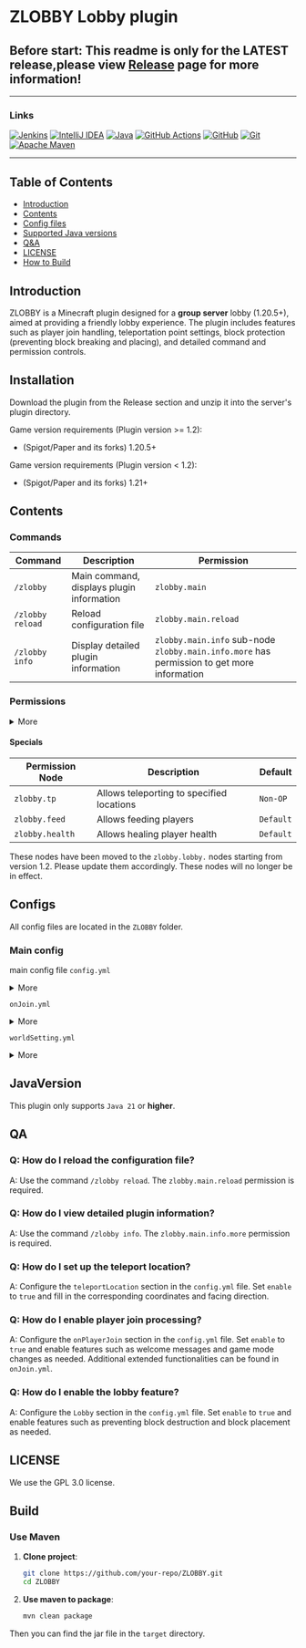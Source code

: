 # ZLOBBY Lobby plugin

## Before start: This readme is only for the LATEST release,please view [Release](https://github.com/JohnRichard4096/ZLobby/releases) page for more information!

<hr />

### Links

[![Jenkins](https://img.shields.io/badge/jenkins-%232C5263.svg?style=for-the-badge&logo=jenkins&logoColor=white)](https://jenkins.micro-wave.cc/job/ZLobby/)
[![IntelliJ IDEA](https://img.shields.io/badge/IntelliJIDEA-000000.svg?style=for-the-badge&logo=intellij-idea&logoColor=white)](https://www.jetbrains.com.cn/idea/)
[![Java](https://img.shields.io/badge/java-%23ED8B00.svg?style=for-the-badge&logo=openjdk&logoColor=white)](https://www.oracle.com/cn/java/technologies/downloads/#java21)
[![GitHub Actions](https://img.shields.io/badge/github%20actions-%232671E5.svg?style=for-the-badge&logo=githubactions&logoColor=white)](https://github.com/JohnRichard4096/ZLobby/actions)
[![GitHub](https://img.shields.io/badge/github-%23121011.svg?style=for-the-badge&logo=github&logoColor=white)](https://github.com/JohnRichard4096/ZLobby)
[![Git](https://img.shields.io/badge/git-%23F05033.svg?style=for-the-badge&logo=git&logoColor=white)](https://git-scm.com)
[![Apache Maven](https://img.shields.io/badge/Apache%20Maven-C71A36?style=for-the-badge&logo=Apache%20Maven&logoColor=white)](https://maven.apache.org)

<hr />

## Table of Contents
- [Introduction](#Introduction)
- [Contents](#Contents)
- [Config files](#Configs)
- [Supported Java versions](#JavaVersion)
- [Q&A](#QA)
- [LICENSE](#LICENSE)
- [How to Build](#Build)

## Introduction
ZLOBBY is a Minecraft plugin designed for a **group server** lobby (1.20.5+), aimed at providing a friendly lobby experience. The plugin includes features such as player join handling, teleportation point settings, block protection (preventing block breaking and placing), and detailed command and permission controls.

## Installation
Download the plugin from the Release section and unzip it into the server's plugin directory.

Game version requirements (Plugin version >= 1.2):
- (Spigot/Paper and its forks) 1.20.5+

Game version requirements (Plugin version < 1.2):
- (Spigot/Paper and its forks) 1.21+



## Contents
### Commands
| Command          | Description                               | Permission                                                                                 |
|------------------|-------------------------------------------|--------------------------------------------------------------------------------------------|
| `/zlobby`        | Main command, displays plugin information | `zlobby.main`                                                                              |
| `/zlobby reload` | Reload configuration file                 | `zlobby.main.reload`                                                                       |
| `/zlobby info`   | Display detailed plugin information       | `zlobby.main.info` sub-node `zlobby.main.info.more` has permission to get more information |

### Permissions

<details><summary>More</summary>

| Permission Node             | Description                                                                   | Default   |
|-----------------------------|-------------------------------------------------------------------------------|-----------|
| `zlobby.main`               | Allows using some commands (not all subcommands)                              | `Default` |
| `zlobby.main.*`             | Allows using all main commands                                                | `None`    |
| `zlobby.*`                  | Has all permissions                                                           | `None`    |
| `zlobby.main.reload`        | Allows reloading ZLobby                                                       | `op`      |
| `zlobby.main.info`          | Allows getting ZLobby information                                             | `Default` |
| `zlobby.main.info.more`     | Allows getting more ZLobby information                                        | `op`      |
| `zlobby.lobby.*`            | Provides admin-like permissions in ZLobby                                     | `None`    |
| `zlobby.lobby.noChangeMode` | Mode is not changed                                                           | `None`    |
| `zlobby.lobby.break`        | Allows breaking blocks                                                        | `op`      |
| `zlobby.lobby.place`        | Allows placing blocks                                                         | `op`      |
| `zlobby.lobby.neverKick`    | Never kicked from the server for block operations                             | `None`    |
| `zlobby.lobby.tp`           | Allows teleporting to specified locations                                     | `Default` |
| `zlobby.lobby.feed`         | Allows feeding players                                                        | `Default` |
| `zlobby.lobby.health`       | Allows healing player health                                                  | `Default` |
| `zlobby.lobby.message`      | Players receive welcome messages                                              | `Default` |
| `zlobby.effect`             | Whether visual effects set in the config file are generated when players join | `Default` |

</details>

#### **Specials**
| Permission Node | Description                               | Default   |
|-----------------|-------------------------------------------|-----------|
| `zlobby.tp`     | Allows teleporting to specified locations | `Non-OP`  |
| `zlobby.feed`   | Allows feeding players                    | `Default` |
| `zlobby.health` | Allows healing player health              | `Default` |

These nodes have been moved to the `zlobby.lobby.` nodes starting from version 1.2. Please update them accordingly. These nodes will no longer be in effect.

## Configs
All config files are located in the `ZLOBBY` folder.

### Main config
main config file `config.yml`

<details><summary>More</summary>

```yaml
# Plugin Configuration
# Teleport location when a player joins the server or falls into the void
teleportLocation:
  # Whether to enable
  enable: false
  # Teleport location coordinates
  x: 0.0
  y: 0.0
  z: 0.0
  # Orientation
  yaw: 0.0
  pitch: 0.0
# Other matters when a player joins
onPlayerJoin:
  # Whether to enable player join handling
  enable: false
  # Game mode to change when a player joins the game
  changeGameMode:
    # Whether to enable
    enable: false
    # Game mode, can be: survival, creative, adventure, spectator
    gameMode: "adventure"
  # Welcome message
  welcomeMessage:
    # Whether to enable
    enable: false
    # Server name
    serverName: "Server"
    # Message (supports using & to represent colors, variable {player} represents the player, {server} represents the server name)
    message: "Welcome {player} to {server}"
Lobby:
  # Whether to enable
  enable: false
  # World to teleport players to when they join the game
  world: "world"
  # Whether to prevent players from breaking blocks
  avoidBlockBreak: true
  # Whether to prevent players from placing blocks
  avoidBlockPlace: true
  # Whether to kick players after multiple attempts to interact with blocks
  toKick: true
  # Number of times a player can attempt to interact with blocks
  tryTimes: 5
  # Whether to cancel player damage
  cancelHurt: true
  # Whether to fully feed and heal players
  feedPlayer: true

```

</details>

`onJoin.yml`

<details><summary>More</summary>

```yaml
# Extension of the player join feature, use & to represent colors; variables {player} represents the player, {server} represents the server name in config.yml
onJoin:
  title:
    # Whether to enable title
    enable: false
    # Title
    title: "Welcome {player}"
    # Subtitle
    subtitle: "to {server}"
    # Display time
    time: 5
  playSound:
    # Whether to enable sound effects
    enable: false
    # List of sounds to play, ID can be referenced from https://minecraft.wiki/w/Sounds.json for Java edition
    sound:
      - "entity.experience_orb.pickup"
  firework:
    # Whether to enable fireworks
    enable: false
    # List of fireworks
    fireworks:
      -
        # Type BALL, BALL_LARGE, STAR, BURST, CREEPER
        type: BALL_LARGE
        # Color using Bukkit's DyeColor
        color: RED
        power: 3

```

</details>

`worldSetting.yml`

<details><summary>More</summary>

```yaml
# Global world rules settings. Rule settings have lower priority than individual world settings and override the rules of worlds that do not have separate settings.
global:
  # Global switch, when disabled all world rules become ineffective
  enable: false
  # PVP switch
  pvp: false
  # Mob spawning switch
  mobSpawn: false
  # Fire burning switch
  fireTick: false
  # Weather change switch
  weatherChange: false
  # Difficulty
  difficulty: PEACEFUL
  # Whether time cycles
  daylightCycle: false
  # Keep inventory
  keepInventory: true

# Specific world rule settings
worlds:
  -
    # Whether enabled
    enable: false
    # World name
    world: "world"
    # Rules, same as above
    pvp: false
    mobSpawn: false
    fireTick: false
    weatherChange: false
    difficulty: PEACEFUL
    daylightCycle: false
    keepInventory: true


```

</details>

## JavaVersion
This plugin only supports `Java 21` or **higher**.

## QA

### Q: How do I reload the configuration file?
A: Use the command `/zlobby reload`. The `zlobby.main.reload` permission is required.

### Q: How do I view detailed plugin information?
A: Use the command `/zlobby info`. The `zlobby.main.info.more` permission is required.

### Q: How do I set up the teleport location?
A: Configure the `teleportLocation` section in the `config.yml` file. Set `enable` to `true` and fill in the corresponding coordinates and facing direction.

### Q: How do I enable player join processing?
A: Configure the `onPlayerJoin` section in the `config.yml` file. Set `enable` to `true` and enable features such as welcome messages and game mode changes as needed. Additional extended functionalities can be found in `onJoin.yml`.

### Q: How do I enable the lobby feature?
A: Configure the `Lobby` section in the `config.yml` file. Set `enable` to `true` and enable features such as preventing block destruction and block placement as needed.

## LICENSE
We use the GPL 3.0 license.

## Build
### Use Maven
1. **Clone project**:
    ```bash
    git clone https://github.com/your-repo/ZLOBBY.git 
    cd ZLOBBY
    ```
2. **Use maven to package**:
   ```bash
   mvn clean package
   ```
Then you can find the jar file in the `target` directory.
  